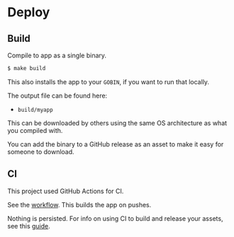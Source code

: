 # Deploy


## Build

Compile to app as a single binary.

```sh
$ make build
```

This also installs the app to your `GOBIN`, if you want to run that locally.

The output file can be found here:

- `build/myapp`

This can be downloaded by others using the same OS architecture as what you compiled with.

You can add the binary to a GitHub release as an asset to make it easy for someone to download.


## CI

This project used GitHub Actions for CI.

See the [workflow](/.github/workflows/main.yml). This builds the app on pushes.

Nothing is persisted. For info on using CI to build and release your assets, see this [guide](https://michaelcurrin.github.io/code-cookbook/recipes/ci-cd/github-actions/workflows/go/).
